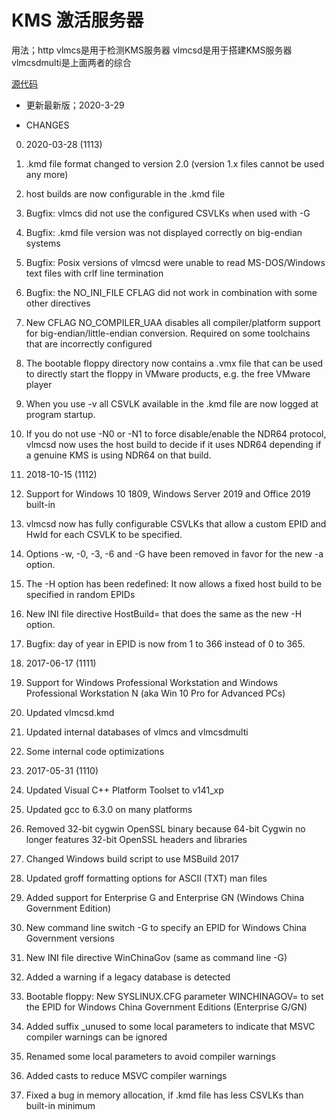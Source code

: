 # KMS 激活服务器

用法；http
vlmcs是用于检测KMS服务器
vlmcsd是用于搭建KMS服务器
vlmcsdmulti是上面两者的综合

[源代码](https://forums.mydigitallife.net/threads/emulated-kms-servers-on-non-windows-platforms.50234/ "源码")

- 更新最新版；2020-3-29

- CHANGES
0. 2020-03-28 (1113)
1. .kmd file format changed to version 2.0 (version 1.x files cannot be used any more)
2. host builds are now configurable in the .kmd file
3. Bugfix: vlmcs did not use the configured CSVLKs when used with -G
4. Bugfix: .kmd file version was not displayed correctly on big-endian systems
5. Bugfix: Posix versions of vlmcsd were unable to read MS-DOS/Windows text files with crlf line termination
6. Bugfix: the NO_INI_FILE CFLAG did not work in combination with some other directives
7. New CFLAG NO_COMPILER_UAA disables all compiler/platform support for big-endian/little-endian conversion. Required on some toolchains that are incorrectly configured
8. The bootable floppy directory now contains a .vmx file that can be used to directly start the floppy in VMware products, e.g. the free VMware player
9. When you use -v all CSVLK available in the .kmd file are now logged at program startup.
10. If you do not use -N0 or -N1 to force disable/enable the NDR64 protocol, vlmcsd now uses the host build to decide if it uses NDR64 depending if a genuine KMS is using NDR64 on that build.

0. 2018-10-15 (1112)
1. Support for Windows 10 1809, Windows Server 2019 and Office 2019 built-in
2. vlmcsd now has fully configurable CSVLKs that allow a custom EPID and HwId for each CSVLK to be specified.
3. Options -w, -0, -3, -6 and -G have been removed in favor for the new -a option.
4. The -H option has been redefined: It now allows a fixed host build to be specified in random EPIDs
5. New INI file directive HostBuild= that does the same as the new -H option.
6. Bugfix: day of year in EPID is now from 1 to 366 instead of 0 to 365.

0. 2017-06-17 (1111)
1. Support for Windows Professional Workstation and Windows Professional Workstation N (aka Win 10 Pro for Advanced PCs)
2.  Updated vlmcsd.kmd
3.  Updated internal databases of vlmcs and vlmcsdmulti
4.  Some internal code optimizations

0. 2017-05-31 (1110)
1. Updated Visual C++ Platform Toolset to v141_xp
2. Updated gcc to 6.3.0 on many platforms
3. Removed 32-bit cygwin OpenSSL binary because 64-bit Cygwin no longer features 32-bit OpenSSL headers and libraries
4. Changed Windows build script to use MSBuild 2017
5. Updated groff formatting options for ASCII (TXT) man files
6. Added support for Enterprise G and Enterprise GN (Windows China Government Edition)
7. New command line switch -G <EPID> to specify an EPID for Windows China Government versions
8. New INI file directive WinChinaGov (same as command line -G)
9. Added a warning if a legacy database is detected
10. Bootable floppy: New SYSLINUX.CFG parameter WINCHINAGOV= to set the EPID for Windows China Government Editions (Enterprise G/GN)
11. Added suffix _unused to some local parameters to indicate that MSVC compiler warnings can be ignored
12. Renamed some local parameters to avoid compiler warnings
13. Added casts to reduce MSVC compiler warnings
14. Fixed a bug in memory allocation, if .kmd file has less CSVLKs than built-in minimum


